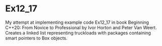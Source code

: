 # Ex12_17

My attempt at implementing example code Ex12_17 in book Beginning C++20: From Novice to Professional by Ivor Horton and Peter Van Weert.  Creates a linked list representing 
truckloads with packages containing smart pointers to Box objects.
